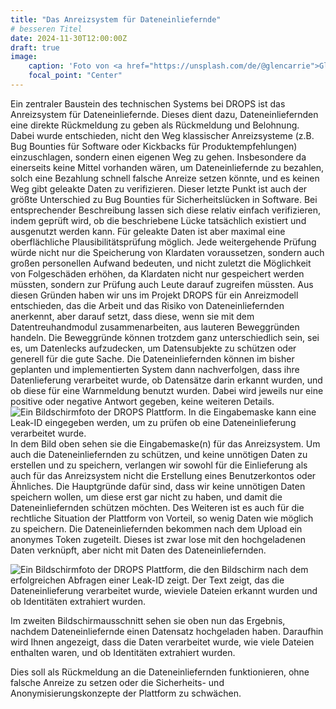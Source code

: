 ```yaml
---
title: "Das Anreizsystem für Dateneinliefernde"
# besseren Titel
date: 2024-11-30T12:00:00Z
draft: true
image:
    caption: 'Foto von <a href="https://unsplash.com/de/@glencarrie">Glen Carrie</a> auf <a href="https://unsplash.com/de/fotos/verschiedene-sussigkeiten-xBTnaTgleQE">Unsplash</a>'
    focal_point: "Center"
---
```


Ein zentraler Baustein des technischen Systems bei DROPS ist das Anreizsystem für Dateneinliefernde. Dieses dient dazu, Dateneinliefernden eine direkte Rückmeldung zu geben als Rückmeldung und Belohnung. Dabei wurde entschieden, nicht den Weg klassischer Anreizsysteme (z.B. Bug Bounties für Software oder Kickbacks für Produktempfehlungen) einzuschlagen, sondern einen eigenen Weg zu gehen. Insbesondere da einerseits keine Mittel vorhanden wären, um Dateneinliefernde zu bezahlen, solch eine Bezahlung schnell falsche Anreize setzen könnte, und es keinen Weg gibt geleakte Daten zu verifizieren. Dieser letzte Punkt ist auch der größte Unterschied zu Bug Bounties für Sicherheitslücken in Software. Bei entsprechender Beschreibung lassen sich diese relativ einfach verifizieren, indem geprüft wird, ob die beschriebene Lücke tatsächlich existiert und ausgenutzt werden kann. Für geleakte Daten ist aber maximal eine oberflächliche Plausibilitätsprüfung möglich. Jede weitergehende Prüfung würde nicht nur die Speicherung von Klardaten voraussetzen, sondern auch großen personellen Aufwand bedeuten, und nicht zuletzt die Möglichkeit von Folgeschäden erhöhen, da Klardaten nicht nur gespeichert werden müssten, sondern zur Prüfung auch Leute darauf zugreifen müssten.
Aus diesen Gründen haben wir uns im Projekt DROPS für ein Anreizmodell entschieden, das die Arbeit und das Risiko von Dateneinliefernden anerkennt, aber darauf setzt, dass diese, wenn sie mit dem Datentreuhandmodul zusammenarbeiten, aus lauteren Beweggründen handeln. Die Beweggründe können trotzdem ganz unterschiedlich sein, sei es, um Datenlecks aufzudecken, um Datensubjekte zu schützen oder generell für die gute Sache. Die Dateneinliefernden können im bisher geplanten und implementierten System dann nachverfolgen, dass ihre Datenlieferung verarbeitet wurde, ob Datensätze darin erkannt wurden, und ob diese für eine Warnmeldung benutzt wurden. Dabei wird jeweils nur eine positive oder negative Antwort gegeben, keine weiteren Details.
![Ein Bildschirmfoto der DROPS Plattform. In die Eingabemaske kann eine Leak-ID eingegeben werden, um zu prüfen ob eine Dateneinlieferung verarbeitet wurde.](anreizmodell_1.png "Ein Bildschirmfoto der DROPS Plattform. In die Eingabemaske kann eine Leak-ID eingegeben werden, um zu prüfen ob eine Dateneinlieferung verarbeitet wurde.")
In dem Bild oben sehen sie die Eingabemaske(n) für das Anreizsystem. Um auch die Dateneinliefernden zu schützen, und keine unnötigen Daten zu erstellen und zu speichern, verlangen wir sowohl für die Einlieferung als auch für das Anreizsystem nicht die Erstellung eines Benutzerkontos oder Ähnliches. Die Hauptgründe dafür sind, dass wir keine unnötigen Daten speichern wollen, um diese erst gar nicht zu haben, und damit die Dateneinliefernden schützen möchten. Des Weiteren ist es auch für die rechtliche Situation der Plattform von Vorteil, so wenig Daten wie möglich zu speichern. Die Dateneinliefernden bekommen nach dem Upload ein anonymes Token zugeteilt. Dieses ist zwar lose mit den hochgeladenen Daten verknüpft, aber nicht mit Daten des Dateneinliefernden.

![Ein Bildschirmfoto der DROPS Plattform, die den Bildschirm nach dem erfolgreichen Abfragen einer Leak-ID zeigt. Der Text zeigt, das die Dateneinlieferung verarbeitet wurde, wieviele Dateien erkannt wurden und ob Identitäten extrahiert wurden.](anreizmodell_2.png "Ein Bildschirmfoto der DROPS Plattform, die den Bildschirm nach dem erfolgreichen Abfragen einer Leak-ID zeigt. Der Text zeigt, das die Dateneinlieferung verarbeitet wurde, wieviele Dateien erkannt wurden und ob Identitäten extrahiert wurden.")

Im zweiten Bildschirmausschnitt sehen sie oben nun das Ergebnis, nachdem Dateneinliefernde einen Datensatz hochgeladen haben. Daraufhin wird Ihnen angezeigt, dass die Daten verarbeitet wurde, wie viele Dateien enthalten waren, und ob Identitäten extrahiert wurden.

Dies soll als Rückmeldung an die Dateneinliefernden funktionieren, ohne falsche Anreize zu setzen oder die Sicherheits- und Anonymisierungskonzepte der Plattform zu schwächen.
